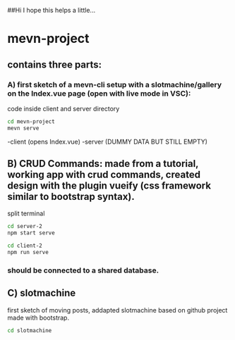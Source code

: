 ##Hi I hope this helps a little...


# mevn-project
## contains three parts:

### A) first sketch of a mevn-cli setup with a slotmachine/gallery on the Index.vue page (open with live mode in VSC): 

code inside client and server directory 

```bash
cd mevn-project
mevn serve
```
-client (opens Index.vue)
-server (DUMMY DATA BUT STILL EMPTY)


## B) CRUD Commands: made from a tutorial, working app with crud commands, created design with the plugin vueify (css framework similar to bootstrap syntax).
split terminal

```bash
cd server-2 
npm start serve

cd client-2 
npm run serve
```
### should be connected to a shared database.


## C) slotmachine
first sketch of moving posts, addapted slotmachine based on github project made with bootstrap. 
```bash
cd slotmachine
```
